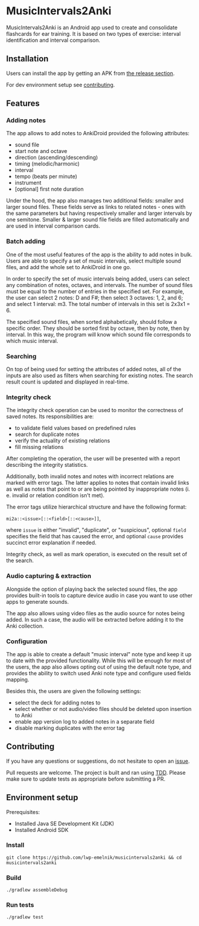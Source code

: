 # MusicIntervals2Anki
MusicIntervals2Anki is an Android app used to create and consolidate flashcards for ear training. It is based on two types of exercise: interval identification and interval comparison.

## Installation

Users can install the app by getting an APK from [the release section](https://github.com/lwp-emelnik/musicintervals2anki/releases).

For dev environment setup see [contributing](#contributing).

## Features

### Adding notes

The app allows to add notes to AnkiDroid provided the following attributes:
- sound file
- start note and octave
- direction (ascending/descending)
- timing (melodic/harmonic)
- interval
- tempo (beats per minute)
- instrument
- [optional] first note duration

Under the hood, the app also manages two additional fields: smaller and larger sound files. These fields serve as links to related notes - ones with the same parameters but having respectively smaller and larger intervals by one semitone. Smaller & larger sound file fields are filled automatically and are used in interval comparison cards.

### Batch adding

One of the most useful features of the app is the ability to add notes in bulk. Users are able to specify a set of music intervals, select multiple sound files, and add the whole set to AnkiDroid in one go. 

In order to specify the set of music intervals being added, users can select any combination of notes, octaves, and intervals. The number of sound files must be equal to the number of entries in the specified set. For example, the user can select 2 notes: D and F#; then select 3 octaves: 1, 2, and 6; and select 1 interval: m3. The total number of intervals in this set is 2x3x1 = 6. 

The specified sound files, when sorted alphabetically, should follow a specific order. They should be sorted first by octave, then by note, then by interval. In this way, the program will know which sound file corresponds to which music interval.

### Searching

On top of being used for setting the attributes of added notes, all of the inputs are also used as filters when searching for existing notes. The search result count is updated and displayed in real-time.

### Integrity check

The integrity check operation can be used to monitor the correctness of saved notes. Its responsibilities are:
- to validate field values based on predefined rules
- search for duplicate notes
- verify the actuality of existing relations
- fill missing relations

After completing the operation, the user will be presented with a report describing the integrity statistics. 

Additionally, both invalid notes and notes with incorrect relations are marked with error tags. The latter applies to notes that contain invalid links as well as notes that point to or are being pointed by inappropriate notes (i. e. invalid or relation condition isn't met).

The error tags utilize hierarchical structure and have the following format:

`mi2a::<issue>[::<field>[::<cause>]]`,

where `issue` is either "invalid", "duplicate", or "suspicious", optional `field` specifies the field that has caused the error, and optional `cause` provides succinct error explanation if needed. 


Integrity check, as well as mark operation, is executed on the result set of the search.

### Audio capturing & extraction

Alongside the option of playing back the selected sound files, the app provides built-in tools to capture device audio in case you want to use other apps to generate sounds.

The app also allows using video files as the audio source for notes being added. In such a case, the audio will be extracted before adding it to the Anki collection.

### Configuration

The app is able to create a default "music interval" note type and keep it up to date with the provided functionality. While this will be enough for most of the users, the app also allows opting out of using the default note type, and provides the ability to switch used Anki note type and configure used fields mapping.

Besides this, the users are given the following settings:
- select the deck for adding notes to
- select whether or not audio/video files should be deleted upon insertion to Anki
- enable app version log to added notes in a separate field
- disable marking duplicates with the error tag

## Contributing

If you have any questions or suggestions, do not hesitate to open an [issue](https://github.com/lwp-emelnik/musicintervals2anki/issues).

Pull requests are welcome. The project is built and ran using [TDD](https://en.wikipedia.org/wiki/Test-driven_development). Please make sure to update tests as appropriate before submitting a PR.

## Environment setup

Prerequisites:
- Installed Java SE Development Kit (JDK)
- Installed Android SDK

### Install
```
git clone https://github.com/lwp-emelnik/musicintervals2anki && cd musicintervals2anki
```

### Build
```
./gradlew assembleDebug
```

### Run tests
```
./gradlew test
```
